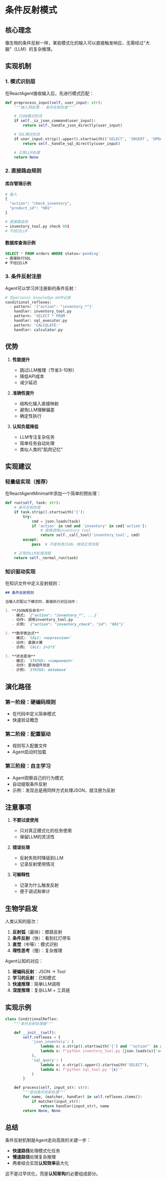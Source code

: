 # 条件反射模式

## 核心理念
像生物的条件反射一样，某些模式化的输入可以直接触发响应，无需经过"大脑"（LLM）的复杂推理。

## 实现机制

### 1. 模式识别层
在ReactAgent接收输入后，先进行模式匹配：

```python
def preprocess_input(self, user_input: str):
    """输入预处理 - 条件反射检查"""

    # JSON模式检测
    if self._is_json_command(user_input):
        return self._handle_json_directly(user_input)

    # SQL模式检测
    if user_input.strip().upper().startswith(('SELECT', 'INSERT', 'UPDATE')):
        return self._handle_sql_directly(user_input)

    # 正常LLM处理
    return None
```

### 2. 直接路由规则

#### 库存管理示例
```python
# 输入
{
  "action": "check_inventory",
  "product_id": "001"
}

# 直接路由到
→ inventory_tool.py check 001
# 不经过LLM
```

#### 数据库查询示例
```sql
SELECT * FROM orders WHERE status='pending'
→ 直接执行SQL
# 不经过LLM
```

### 3. 条件反射注册

Agent可以学习并注册新的条件反射：

```python
# 在personal_knowledge.md中记录
conditional_reflexes:
  - pattern: '{"action": "inventory_*"}'
    handler: inventory_tool.py
  - pattern: 'SELECT * FROM'
    handler: sql_executor.py
  - pattern: 'CALCULATE:'
    handler: calculator.py
```

## 优势

1. **性能提升**
   - 跳过LLM推理（节省3-10秒）
   - 降低API成本
   - 减少延迟

2. **准确性提升**
   - 结构化输入直接映射
   - 避免LLM理解偏差
   - 确定性执行

3. **认知负载降低**
   - LLM专注复杂任务
   - 简单任务自动处理
   - 类似人类的"肌肉记忆"

## 实现建议

### 轻量级实现（推荐）
在ReactAgentMinimal中添加一个简单的预处理：

```python
def run(self, task: str):
    # 条件反射检查
    if task.strip().startswith('{'):
        try:
            cmd = json.loads(task)
            if 'action' in cmd and 'inventory' in cmd['action']:
                # 直接调用inventory tool
                return self._call_tool('inventory_tool', cmd)
        except:
            pass  # 不是有效JSON，继续正常流程

    # 正常的LLM处理流程
    return self._normal_run(task)
```

### 知识驱动实现
在知识文件中定义反射规则：

```markdown
## 条件反射规则

当输入匹配以下模式时，直接执行对应动作：

1. **JSON库存命令**
   - 模式: `{"action": "inventory_*", ...}`
   - 动作: 调用inventory_tool.py
   - 示例: `{"action": "inventory_check", "id": "001"}`

2. **数学表达式**
   - 模式: `CALC: <expression>`
   - 动作: 直接计算
   - 示例: `CALC: 2+2*3`

3. **状态查询**
   - 模式: `STATUS: <component>`
   - 动作: 查询组件状态
   - 示例: `STATUS: database`
```

## 演化路径

### 第一阶段：硬编码规则
- 在代码中定义简单模式
- 快速验证概念

### 第二阶段：配置驱动
- 规则写入配置文件
- Agent启动时加载

### 第三阶段：自主学习
- Agent观察自己的行为模式
- 自动提取条件反射
- 示例：发现总是用同样方式处理JSON，就注册为反射

## 注意事项

1. **不要过度使用**
   - 只对真正模式化的任务使用
   - 保留LLM的灵活性

2. **错误处理**
   - 反射失败时降级到LLM
   - 记录反射使用情况

3. **可解释性**
   - 记录为什么触发反射
   - 便于调试和审计

## 生物学启发

人类认知的层次：
1. **反射弧**（最快）：膝跳反射
2. **条件反射**（快）：看到红灯停车
3. **直觉**（中等）：模式识别
4. **理性思考**（慢）：复杂推理

Agent认知的对应：
1. **硬编码反射**：JSON → Tool
2. **学习的反射**：已知模式
3. **快速推理**：简单LLM调用
4. **深度推理**：复杂LLM + 工具链

## 实现示例

```python
class ConditionalReflex:
    """条件反射处理器"""

    def __init__(self):
        self.reflexes = {
            'json_inventory': (
                lambda x: x.strip().startswith('{') and '"action"' in x and 'inventory' in x,
                lambda x: f"python inventory_tool.py {json.loads(x)['action']} {json.loads(x).get('id', '')}"
            ),
            'sql_query': (
                lambda x: x.strip().upper().startswith('SELECT'),
                lambda x: f"python sql_tool.py '{x}'"
            )
        }

    def process(self, input_str: str):
        """尝试条件反射处理"""
        for name, (matcher, handler) in self.reflexes.items():
            if matcher(input_str):
                return handler(input_str), name
        return None, None
```

## 总结

条件反射机制是Agent走向高效的关键一步：
- **快速路径**处理模式化任务
- **慢速路径**处理复杂推理
- 两者结合实现**认知效率**最大化

这不是过早优化，而是**认知架构**的必要组成部分。